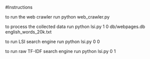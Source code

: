 #Instructions

to run the web crawler run
python web_crawler.py

to process the collected data run
python lsi.py <number of principal components to create> 1 0 db/webpages.db english_words_20k.txt
  
to run LSI search engine run
python lsi.py <number of principal components to use> 0 0
  
to run raw TF-IDF search engine run
python lsi.py <number of principal components to use> 0 1
